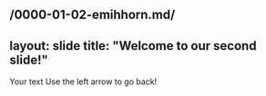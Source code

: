 /0000-01-02-emihhorn.md/
---
layout: slide
title: "Welcome to our second slide!"
---
Your text
Use the left arrow to go back!
